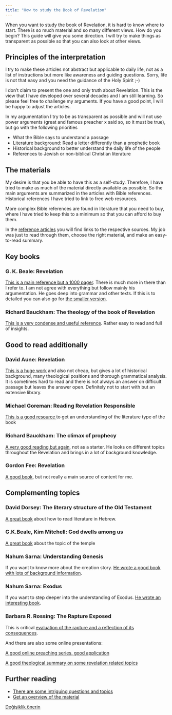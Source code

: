 ```yaml
---
title: "How to study the Book of Revelation"
---
```



When you want to study the book of Revelation, it is hard to know where to start. There is so much material and so many different views. How do you begin? This guide will give you some direction. I will try to make things as transparent as possible so that you can also look at other views.


## Principles of the interpretation

<a name="a5fe"></a>
I try to make these articles not abstract but applicable to daily life, not as a list of instructions but more like awareness and guiding questions. Sorry, life is not that easy and you need the guidance of the Holy Spirit ;-)

I don’t claim to present the one and only truth about Revelation. This is the view that I have developed over several decades and I am still learning. So please feel free to challenge my arguments. If you have a good point, I will be happy to adjust the articles.

In my argumentation I try to be as transparent as possible and will not use power arguments (great and famous preacher x said so, so it must be true), but go with the following priorities

- What the Bible says to understand a passage
- Literature background: Read a letter differently than a prophetic book
- Historical background to better understand the daily life of the people
- References to Jewish or non-biblical Christian literature



## The materials

<a name="51f8"></a>
My desire is that you be able to have this as a self-study. Therefore, I have tried to make as much of the material directly available as possible. So the main arguments are summarized in the articles with Bible references. Historical references I have tried to link to free web resources.

More complex Bible references are found in literature that you need to buy, where I have tried to keep this to a minimum so that you can afford to buy them.

In the [reference articles](../../../gen/index/expl/overview-on-the-book-of-revelation) you will find links to the respective sources. My job was just to read through them, choose the right material, and make an easy-to-read summary.


## Key books

<a name="3309"></a>

### G. K. Beale: Revelation

<a name="7557"></a>
[This is a main reference but a 1000 pager](https://www.logos.com/product/3467/the-book-of-revelation). There is much more in there than I refer to. I am not agree with everything but follow mainly his argumentation. He goes deep into grammar and other texts. If this is to detailed you can also go for [the smaller version](https://www.hugendubel.de/de/taschenbuch/g_k_beale_david_campbell-revelation_a_shorter_commentary-22090575-produkt-details.html?affId=3048435&amp;tduid=8f4bdc9f4e3da77eb0c918bfb1c8e410&amp;utm_source=trd&amp;utm_medium=af&amp;partner=tradedoubler&amp;utm_campaign=Redbrain+DE&amp;adCode=920R20D30I20L&amp;utm_content=Lkg).


### Richard Bauckham: The theology of the book of Revelation

<a name="aff4"></a>
[This is a very condense and useful reference](https://www.goodreads.com/en/book/show/271806). Rather easy to read and full of insights.


## Good to read additionally

<a name="3d73"></a>

### David Aune: Revelation

<a name="1483"></a>
[This is a huge work](https://www.logos.com/product/208586/revelation-3-vols) and also not cheap, but gives a lot of historical background, many theological positions and thorough grammatical analysis. It is sometimes hard to read and there is not always an answer on difficult passage but leaves the answer open. Definitely not to start with but an extensive library.


### Michael Goreman: Reading Revelation Responsible

<a name="1f44"></a>
[This is a good resource ](https://www.logos.com/product/121427/reading-revelation-responsibly-uncivil-worship-and-witness?campaignid=18467614226&amp;adgroupid=142254630185&amp;keyword=&amp;device=m&amp;utm_source=google&amp;utm_medium=advertising_cpc&amp;utm_campaign=google_search-keyword_dsa_logos_de_en&amp;gclid=CjwKCAiA8OmdBhAgEiwAShr406IHCnZ9JreBUdDWS8tQrGegLBhyy8dgabdZmygZ4DCZb_yOlogPpxoCW9YQAvD_BwE)to get an understanding of the literature type of the book


### Richard Bauckham: The climax of prophecy

<a name="810b"></a>
[A very good reading but again](https://www.logos.com/product/168132/climax-of-prophecy-studies-on-the-book-of-revelation), not as a starter. He looks on different topics throughout the Revelation and brings in a lot of background knowledge.


### Gordon Fee: Revelation

<a name="7b1c"></a>
[A good book](https://www.perlego.com/book/878981/revelation-pdf), but not really a main source of content for me.


## Complementing topics

<a name="a339"></a>

### David Dorsey: The literary structure of the Old Testament

<a name="e777"></a>
[A great book](https://www.logos.com/product/39605/the-literary-structure-of-the-old-testament-a-commentary-on-genesis-malachi) about how to read literature in Hebrew.


### G.K.Beale, Kim Mitchell: God dwells among us

<a name="c2e0"></a>
[A great book](https://www.amazon.de/-/en/G-K-Beale-ebook/dp/B095BL9G66) about the topic of the temple


### Nahum Sarna: Understanding Genesis

<a name="1492"></a>
If you want to know more about the creation story. [He wrote a good book with lots of background information](https://www.amazon.de/-/en/Nahum-M-Sarna/dp/0805210636).


### Nahum Sarna: Exodus

<a name="980d"></a>
If you want to step deeper into the understanding of Exodus. [He wrote an interesting book](https://www.amazon.com/Understanding-Genesis-Heritage-Biblical-Israel/dp/0805202536).


### Barbara R. Rossing: The Rapture Exposed

<a name="c781"></a>
This is critical [evaluation of the rapture and a reflection of its consequences](https://www.amazon.de/Rapture-Exposed-Message-Hope-Revelation/dp/0813343143).

And there are also some online presentations:

[A good online preaching series, good application](https://youtube.com/playlist?list=PLxtYjQc7ibKuQzQA9wGVDzMgGvXPL_PA0)

[A good theological summary on some revelation related topics](https://youtube.com/playlist?list=PLfLXMeX_cyNp_YNAlwTdpQVJrrTmuBsU1)


## Further reading

<a name="20d4"></a>
- [There are some intriguing questions and topics](../../../gen/index/keywords/big-topics-in-the-book-of-revelation)
- [Get an overview of the material](../../../gen/index/expl/overview-on-the-book-of-revelation)







[Değişiklik önerin](https://github.com/revelation-today/revelation-today/blob/main/exampleSite/content/docs/gen/background/ressources/how-to-study-the-book-of-revelation.md)
